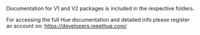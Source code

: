 Documentation for V1 and V2 packages is included in the respective folders.  

For accessing the full Hue documentation and detailed info please register an account on: https://developers.meethue.com/
